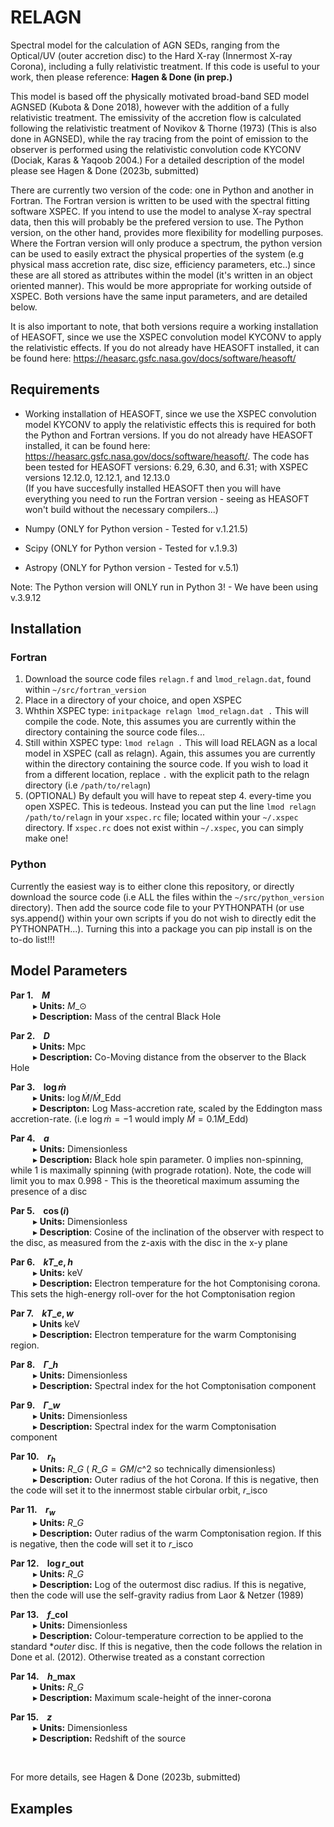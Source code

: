 # RELAGN
Spectral model for the calculation of AGN SEDs, ranging from the Optical/UV (outer accretion disc) to the Hard X-ray (Innermost X-ray Corona), including
a fully relativistic treatment. If this code is useful to your work, then please reference: **Hagen &amp; Done (in prep.)**

This model is based off the physically motivated broad-band SED model AGNSED (Kubota &amp; Done 2018), however with the addition of a fully relativistic
treatment. The emissivity of the accretion flow is calculated following the relativistic treatment of Novikov &amp; Thorne (1973) (This is also done in AGNSED),
while the ray tracing from the point of emission to the observer is performed using the relativistic convolution code KYCONV (Dociak, Karas &amp; Yaqoob 2004.)
For a detailed description of the model please see Hagen & Done (2023b, submitted)

There are currently two version of the code: one in Python and another in Fortran. The Fortran version is written to be used with the spectral fitting
software XSPEC. If you intend to use the model to analyse X-ray spectral data, then this will probably be the prefered version to use. The Python version,
on the other hand, provides more flexibility for modelling purposes. Where the Fortran version will only produce a spectrum, the python version can be used
to easily extract the physical properties of the system (e.g physical mass accretion rate, disc size, efficiency parameters, etc..) since these are all stored
as attributes within the model (it's written in an object oriented manner). This would be more appropriate for working outside of XSPEC. 
Both versions have the same input parameters, and are detailed below.

It is also important to note, that both versions require a working installation of HEASOFT, since we use the XSPEC convolution model KYCONV to apply
the relativistic effects. If you do not already have HEASOFT installed, it can be found here: https://heasarc.gsfc.nasa.gov/docs/software/heasoft/

Requirements
------------
* Working installation of HEASOFT, since we use the XSPEC convolution model KYCONV to apply the relativistic effects this is required for both the
Python and Fortran versions. If you do not already have HEASOFT installed, it can be found here: https://heasarc.gsfc.nasa.gov/docs/software/heasoft/.
The code has been tested for HEASOFT versions: 6.29, 6.30, and 6.31; with XSPEC versions 12.12.0, 12.12.1, and 12.13.0 </br>
(If you have succesfully installed HEASOFT then you will have everything you need to run the Fortran version - seeing as HEASOFT won't build 
without the necessary compilers...)

* Numpy (ONLY for Python version - Tested for v.1.21.5)
* Scipy (ONLY for Python version - Tested for v.1.9.3)
* Astropy (ONLY for Python version - Tested for v.5.1)

Note: The Python version will ONLY run in Python 3! - We have been using v.3.9.12


Installation
-------------
### Fortran
1. Download the source code files `relagn.f` and `lmod_relagn.dat`, found within `~/src/fortran_version`
2. Place in a directory of your choice, and open XSPEC
3. Whthin XSPEC type: `initpackage relagn lmod_relagn.dat .` This will compile the code. Note, this assumes you are currently within the directory
containing the source code files...
4. Still within XSPEC type: `lmod relagn .` This will load RELAGN as a local model in XSPEC (call as relagn). Again, this assumes you are currently
within the directory containing the source code. If you wish to load it from a different location, replace `.` with the explicit path to the relagn 
directory (i.e `/path/to/relagn`)
5. (OPTIONAL) By default you will have to repeat step 4. every-time you open XSPEC. This is tedeous. Instead you can put the line `lmod relagn /path/to/relagn`
in your `xspec.rc` file; located within your `~/.xspec` directory. If `xspec.rc` does not exist within `~/.xspec`, you can simply make one!


### Python
Currently the easiest way is to either clone this repository, or directly download the source code (i.e ALL the files within the `~/src/python_version`
directory). Then add the source code file to your PYTHONPATH (or use sys.append() within your own scripts if you do not wish to directly edit the
PYTHONPATH...). Turning this into a package you can pip install is on the to-do list!!!

Model Parameters
----------------
**Par 1. &ensp;  $M$** </br>
  &emsp; &emsp; &#9656; **Units:** $M\_{\odot}$ </br>
  &emsp; &emsp; &#9656; **Description:** Mass of the central Black Hole

**Par 2. &ensp;  $D$** </br>
  &emsp; &emsp; &#9656; **Units:** Mpc </br>
  &emsp; &emsp; &#9656; **Description:** Co-Moving distance from the observer to the Black Hole </br>
  
**Par 3. &ensp;  $\log \dot{m}$** </br>
  &emsp; &emsp; &#9656; **Units:** $\log \dot{M}/\dot{M}\_{\mathrm{Edd}}$ </br>
  &emsp; &emsp; &#9656; **Descripton:** Log Mass-accretion rate, scaled by the Eddington mass accretion-rate. 
  (i.e $\log \dot{m} = -1$ would imply $\dot{M} = 0.1 \dot{M}\_{\mathrm{Edd}}$)
 
 **Par 4. &ensp; $a$** </br>
  &emsp; &emsp; &#9656; **Units:** Dimensionless </br>
  &emsp; &emsp; &#9656; **Description:** Black hole spin parameter. 0 implies non-spinning, while 1 is maximally spinning (with prograde rotation). 
  Note, the code will limit you to max 0.998 - This is the theoretical maximum assuming the presence of a disc

 **Par 5. &ensp; $\cos(i)$** </br>
  &emsp; &emsp; &#9656; **Units:** Dimensionless </br>
  &emsp; &emsp; &#9656; **Description**: Cosine of the inclination of the observer with respect to the disc, as measured from the z-axis with 
  the disc in the x-y plane 
 
 **Par 6. &ensp; $kT\_{e, h}$** </br>
  &emsp; &emsp; &#9656; **Units:** keV </br>
  &emsp; &emsp; &#9656; **Description:** Electron temperature for the hot Comptonising corona. 
  This sets the high-energy roll-over for the hot Comptonisation region
 
 **Par 7. &ensp; $kT\_{e, w}$** </br>
  &emsp; &emsp; &#9656; **Units** keV </br>
  &emsp; &emsp; &#9656; **Description:** Electron temperature for the warm Comptonising region.
 
 **Par 8. &ensp; $\Gamma\_{h}$** </br>
  &emsp; &emsp; &#9656; **Units:** Dimensionless </br>
  &emsp; &emsp; &#9656; **Description:** Spectral index for the hot Comptonisation component
 
 **Par 9. &ensp; $\Gamma\_{w}$** </br>
  &emsp; &emsp; &#9656; **Units:** Dimensionless </br>
  &emsp; &emsp; &#9656; **Description:** Spectral index for the warm Comptonisation component
 
 **Par 10. &ensp; $r_{h}$** </br>
  &emsp; &emsp; &#9656; **Units:** $R\_{G}$ ( $R\_{G} = GM/c\^{2}$ so technically dimensionless) </br>
  &emsp; &emsp; &#9656; **Description:** Outer radius of the hot Corona. 
  If this is negative, then the code will set it to the innermost stable cirbular orbit, $r\_{\mathrm{isco}}$
 
 **Par 11. &ensp; $r_{w}$** </br>
  &emsp; &emsp; &#9656; **Units:** $R\_{G}$ </br>
  &emsp; &emsp; &#9656; **Description:** Outer radius of the warm Comptonisation region. 
  If this is negative, then the code will set it to $r\_{\mathrm{isco}}$
 
 **Par 12. &ensp; $\log r\_{\mathrm{out}}$** </br>
  &emsp; &emsp; &#9656; **Units:** $R\_{G}$ </br>
  &emsp; &emsp; &#9656; **Description:** Log of the outermost disc radius. 
  If this is negative, then the code will use the self-gravity radius from Laor &amp; Netzer (1989)
 
 **Par 13. &ensp; $f\_{\mathrm{col}}$** </br>
  &emsp; &emsp; &#9656; **Units:** Dimensionless </br>
  &emsp; &emsp; &#9656; **Description:** Colour-temperature correction to be applied to the standard **outer* disc. 
  If this is negative, then the code follows the relation in Done et al. (2012). Otherwise treated as a constant correction
 
 **Par 14. &ensp; $h\_{\mathrm{max}}$** </br>
  &emsp; &emsp; &#9656; **Units:** $R\_{G}$ </br>
  &emsp; &emsp; &#9656; **Description:** Maximum scale-height of the inner-corona
 
 **Par 15. &ensp; $z$** </br>
  &emsp; &emsp; &#9656; **Units:** Dimensionless </br>
  &emsp; &emsp; &#9656; **Description:** Redshift of the source
 
 </br>
 
 For more details, see Hagen & Done (2023b, submitted)
 
Examples
--------
